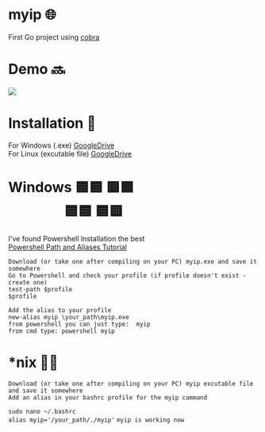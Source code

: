 # myip 🌐
First Go project using [cobra](https://github.com/spf13/cobra)

# Demo 🔜
<img src="https://i.imgur.com/mhLCXCG.jpg"><br />

# Installation 🔨
For Windows (.exe) [GoogleDrive](https://drive.google.com/file/d/1dvBEztS2b6mnB29wLQ5qsjyf_4SzPA09/view?usp=sharing) <br>
For Linux (excutable file) [GoogleDrive](https://drive.google.com/file/d/1dFjLVsPA97E10byQqEPEgfVXI2oUFbCW/view?usp=sharing)

# Windows 🟦🟦 🟥🟩<br>&nbsp;&nbsp;&nbsp;&nbsp;&nbsp;&nbsp;&nbsp;&nbsp;&nbsp;&nbsp;&nbsp;&nbsp;&nbsp;&nbsp;&nbsp;&nbsp;&nbsp;🟦🟦 🟦🟨
I've found Powershell Installation the best<br>
[Powershell Path and Aliases Tutorial](https://www.youtube.com/watch?v=4e4lGUVRKFs)

```Download (or take one after compiling on your PC) myip.exe and save it somewhere```<br>
```Go to Powershell and check your profile (if profile doesn't exist - create one)```<br>
```test-path $profile``` <br>
```$profile```<br>

```Add the alias to your profile```<br>
```new-alias myip \your_path\myip.exe```<br>
```from powershell you can just type:  myip```<br>
```from cmd type: powershell myip```

# *nix 🐧🍏
```Download (or take one after compiling on your PC) myip excutable file and save it somewhere``` <br />
```Add an alias in your bashrc profile for the myip command``` <br />

```sudo nano ~/.bashrc```<br />
```alias myip='/your_path/./myip'```
```myip is working now```